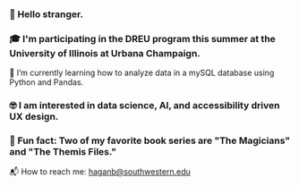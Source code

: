 ### :wave: Hello stranger.
### :mortar_board: I'm participating in the DREU program this summer at the University of Illinois at Urbana Champaign.
🌱 I’m currently learning how to analyze data in a mySQL database using Python and Pandas.
### :nerd_face: I am interested in data science, AI, and accessibility driven UX design.
### :book: Fun fact: Two of my favorite book series are "The Magicians" and "The Themis Files."

:mailbox_with_mail: How to reach me: haganb@southwestern.edu

<!--
**besshagan/besshagan** is a ✨ _special_ ✨ repository because its `README.md` (this file) appears on your GitHub profile.

Here are some ideas to get you started:

- 🔭 I’m currently working on ...
- 🌱 I’m currently learning ...
- 👯 I’m looking to collaborate on ...
- 🤔 I’m looking for help with ...
- 💬 Ask me about ...
- 📫 How to reach me: ...
- 😄 Pronouns: ...
- ⚡ Fun fact: ...
-->
